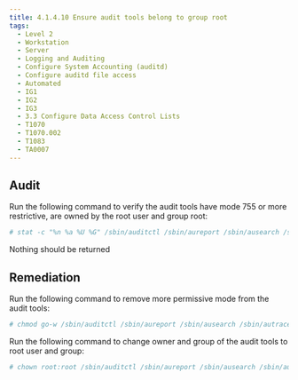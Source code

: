 ```yaml
---
title: 4.1.4.10 Ensure audit tools belong to group root
tags:
  - Level 2
  - Workstation
  - Server
  - Logging and Auditing
  - Configure System Accounting (auditd)
  - Configure auditd file access
  - Automated
  - IG1
  - IG2
  - IG3
  - 3.3 Configure Data Access Control Lists
  - T1070
  - T1070.002
  - T1083
  - TA0007
---
```


## Audit
Run the following command to verify the audit tools have mode 755 or more restrictive, are owned by the root user and group root:
```bash
# stat -c "%n %a %U %G" /sbin/auditctl /sbin/aureport /sbin/ausearch /sbin/autrace /sbin/auditd /sbin/augenrules | grep -Pv -- '^\h*\H+\h+([0-7][0,1,4,5][0,1,4,5])\h+root\h+root\h*$'
```

Nothing should be returned

## Remediation
Run the following command to remove more permissive mode from the audit tools:
```bash
# chmod go-w /sbin/auditctl /sbin/aureport /sbin/ausearch /sbin/autrace /sbin/auditd /sbin/augenrules
```

Run the following command to change owner and group of the audit tools to root user and group:
```bash
# chown root:root /sbin/auditctl /sbin/aureport /sbin/ausearch /sbin/autrace /sbin/auditd /sbin/augenrules
```
